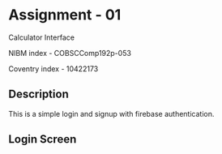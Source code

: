 <h1>Assignment - 01</h1>

Calculator Interface

NIBM index - COBSCComp192p-053

Coventry index - 10422173

<h2>Description</h2>

This is a simple login and signup with firebase authentication.

<h2>Login Screen</h2>

